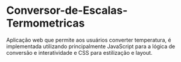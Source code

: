# Conversor-de-Escalas-Termometricas
Aplicação web que permite aos usuários converter temperatura, é implementada utilizando principalmente JavaScript para a lógica de conversão e interatividade e CSS para estilização e layout. 
